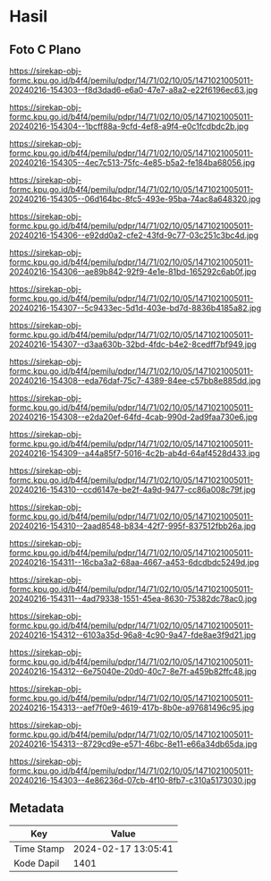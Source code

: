 # Hasil

## Foto C Plano

https://sirekap-obj-formc.kpu.go.id/b4f4/pemilu/pdpr/14/71/02/10/05/1471021005011-20240216-154303--f8d3dad6-e6a0-47e7-a8a2-e22f6196ec63.jpg

https://sirekap-obj-formc.kpu.go.id/b4f4/pemilu/pdpr/14/71/02/10/05/1471021005011-20240216-154304--1bcff88a-9cfd-4ef8-a9f4-e0c1fcdbdc2b.jpg

https://sirekap-obj-formc.kpu.go.id/b4f4/pemilu/pdpr/14/71/02/10/05/1471021005011-20240216-154305--4ec7c513-75fc-4e85-b5a2-fe184ba68056.jpg

https://sirekap-obj-formc.kpu.go.id/b4f4/pemilu/pdpr/14/71/02/10/05/1471021005011-20240216-154305--06d164bc-8fc5-493e-95ba-74ac8a648320.jpg

https://sirekap-obj-formc.kpu.go.id/b4f4/pemilu/pdpr/14/71/02/10/05/1471021005011-20240216-154306--e92dd0a2-cfe2-43fd-9c77-03c251c3bc4d.jpg

https://sirekap-obj-formc.kpu.go.id/b4f4/pemilu/pdpr/14/71/02/10/05/1471021005011-20240216-154306--ae89b842-92f9-4e1e-81bd-165292c6ab0f.jpg

https://sirekap-obj-formc.kpu.go.id/b4f4/pemilu/pdpr/14/71/02/10/05/1471021005011-20240216-154307--5c9433ec-5d1d-403e-bd7d-8836b4185a82.jpg

https://sirekap-obj-formc.kpu.go.id/b4f4/pemilu/pdpr/14/71/02/10/05/1471021005011-20240216-154307--d3aa630b-32bd-4fdc-b4e2-8cedff7bf949.jpg

https://sirekap-obj-formc.kpu.go.id/b4f4/pemilu/pdpr/14/71/02/10/05/1471021005011-20240216-154308--eda76daf-75c7-4389-84ee-c57bb8e885dd.jpg

https://sirekap-obj-formc.kpu.go.id/b4f4/pemilu/pdpr/14/71/02/10/05/1471021005011-20240216-154308--e2da20ef-64fd-4cab-990d-2ad9faa730e6.jpg

https://sirekap-obj-formc.kpu.go.id/b4f4/pemilu/pdpr/14/71/02/10/05/1471021005011-20240216-154309--a44a85f7-5016-4c2b-ab4d-64af4528d433.jpg

https://sirekap-obj-formc.kpu.go.id/b4f4/pemilu/pdpr/14/71/02/10/05/1471021005011-20240216-154310--ccd6147e-be2f-4a9d-9477-cc86a008c79f.jpg

https://sirekap-obj-formc.kpu.go.id/b4f4/pemilu/pdpr/14/71/02/10/05/1471021005011-20240216-154310--2aad8548-b834-42f7-995f-837512fbb26a.jpg

https://sirekap-obj-formc.kpu.go.id/b4f4/pemilu/pdpr/14/71/02/10/05/1471021005011-20240216-154311--16cba3a2-68aa-4667-a453-6dcdbdc5249d.jpg

https://sirekap-obj-formc.kpu.go.id/b4f4/pemilu/pdpr/14/71/02/10/05/1471021005011-20240216-154311--4ad79338-1551-45ea-8630-75382dc78ac0.jpg

https://sirekap-obj-formc.kpu.go.id/b4f4/pemilu/pdpr/14/71/02/10/05/1471021005011-20240216-154312--6103a35d-96a8-4c90-9a47-fde8ae3f9d21.jpg

https://sirekap-obj-formc.kpu.go.id/b4f4/pemilu/pdpr/14/71/02/10/05/1471021005011-20240216-154312--6e75040e-20d0-40c7-8e7f-a459b82ffc48.jpg

https://sirekap-obj-formc.kpu.go.id/b4f4/pemilu/pdpr/14/71/02/10/05/1471021005011-20240216-154313--aef7f0e9-4619-417b-8b0e-a97681496c95.jpg

https://sirekap-obj-formc.kpu.go.id/b4f4/pemilu/pdpr/14/71/02/10/05/1471021005011-20240216-154313--8729cd9e-e571-46bc-8e11-e66a34db65da.jpg

https://sirekap-obj-formc.kpu.go.id/b4f4/pemilu/pdpr/14/71/02/10/05/1471021005011-20240216-154303--4e86236d-07cb-4f10-8fb7-c310a5173030.jpg


## Metadata

| Key        | Value               |
| ---------- | ------------------- |
| Time Stamp | 2024-02-17 13:05:41 |
| Kode Dapil | 1401                |



